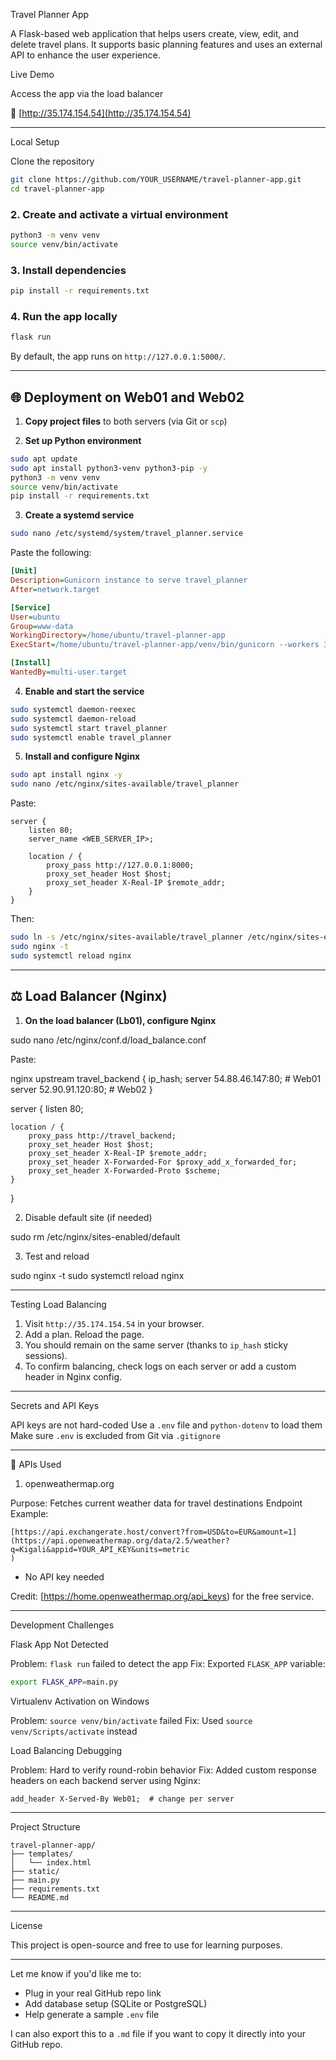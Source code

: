 Travel Planner App

A Flask-based web application that helps users create, view, edit, and delete travel plans. It supports basic planning features and uses an external API to enhance the user experience.



 Live Demo

Access the app via the load balancer

🔗 [http://35.174.154.54](http://35.174.154.54)

---

Local Setup

Clone the repository

```bash
git clone https://github.com/YOUR_USERNAME/travel-planner-app.git
cd travel-planner-app
```

### 2. Create and activate a virtual environment

```bash
python3 -m venv venv
source venv/bin/activate
```

### 3. Install dependencies

```bash
pip install -r requirements.txt
```

### 4. Run the app locally

```bash
flask run
```

By default, the app runs on `http://127.0.0.1:5000/`.

---

## 🌐 Deployment on Web01 and Web02

1. **Copy project files** to both servers (via Git or `scp`)

2. **Set up Python environment**

```bash
sudo apt update
sudo apt install python3-venv python3-pip -y
python3 -m venv venv
source venv/bin/activate
pip install -r requirements.txt
```

3. **Create a systemd service**

```bash
sudo nano /etc/systemd/system/travel_planner.service
```

Paste the following:

```ini
[Unit]
Description=Gunicorn instance to serve travel_planner
After=network.target

[Service]
User=ubuntu
Group=www-data
WorkingDirectory=/home/ubuntu/travel-planner-app
ExecStart=/home/ubuntu/travel-planner-app/venv/bin/gunicorn --workers 3 --bind 127.0.0.1:8000 main:app

[Install]
WantedBy=multi-user.target
```

4. **Enable and start the service**

```bash
sudo systemctl daemon-reexec
sudo systemctl daemon-reload
sudo systemctl start travel_planner
sudo systemctl enable travel_planner
```

5. **Install and configure Nginx**

```bash
sudo apt install nginx -y
sudo nano /etc/nginx/sites-available/travel_planner
```

Paste:

```nginx
server {
    listen 80;
    server_name <WEB_SERVER_IP>;

    location / {
        proxy_pass http://127.0.0.1:8000;
        proxy_set_header Host $host;
        proxy_set_header X-Real-IP $remote_addr;
    }
}
```

Then:

```bash
sudo ln -s /etc/nginx/sites-available/travel_planner /etc/nginx/sites-enabled
sudo nginx -t
sudo systemctl reload nginx
```

---

## ⚖️ Load Balancer (Nginx)

1. **On the load balancer (Lb01), configure Nginx**


sudo nano /etc/nginx/conf.d/load_balance.conf


Paste:

nginx
upstream travel_backend {
    ip_hash;
    server 54.88.46.147:80;  # Web01
    server 52.90.91.120:80;  # Web02
}

server {
    listen 80;

    location / {
        proxy_pass http://travel_backend;
        proxy_set_header Host $host;
        proxy_set_header X-Real-IP $remote_addr;
        proxy_set_header X-Forwarded-For $proxy_add_x_forwarded_for;
        proxy_set_header X-Forwarded-Proto $scheme;
    }
}


2. Disable default site (if needed)


sudo rm /etc/nginx/sites-enabled/default


3. Test and reload


sudo nginx -t
sudo systemctl reload nginx


---

 Testing Load Balancing

1. Visit `http://35.174.154.54` in your browser.
2. Add a plan. Reload the page.
3. You should remain on the same server (thanks to `ip_hash` sticky sessions).
4. To confirm balancing, check logs on each server or add a custom header in Nginx config.

---

 Secrets and API Keys

 API keys are not hard-coded
 Use a `.env` file and `python-dotenv` to load them
 Make sure `.env` is excluded from Git via `.gitignore`

---

🔗 APIs Used

 1. openweathermap.org

  Purpose: Fetches current weather data for travel destinations
  Endpoint Example:

  ```
  [https://api.exchangerate.host/convert?from=USD&to=EUR&amount=1](https://api.openweathermap.org/data/2.5/weather?q=Kigali&appid=YOUR_API_KEY&units=metric
)
  ```
* No API key needed

Credit: [https://home.openweathermap.org/api_keys) for the free service.

---

 Development Challenges

 Flask App Not Detected

Problem: `flask run` failed to detect the app
Fix: Exported `FLASK_APP` variable:

  ```bash
  export FLASK_APP=main.py
  ```

Virtualenv Activation on Windows

Problem: `source venv/bin/activate` failed
  Fix: Used `source venv/Scripts/activate` instead

Load Balancing Debugging

Problem: Hard to verify round-robin behavior
Fix: Added custom response headers on each backend server using Nginx:

  ```nginx
  add_header X-Served-By Web01;  # change per server
  ```

---

 Project Structure

```
travel-planner-app/
├── templates/
│   └── index.html
├── static/
├── main.py
├── requirements.txt
└── README.md
```

---
License

This project is open-source and free to use for learning purposes.

---

Let me know if you'd like me to:

* Plug in your real GitHub repo link
* Add database setup (SQLite or PostgreSQL)
* Help generate a sample `.env` file

I can also export this to a `.md` file if you want to copy it directly into your GitHub repo.
